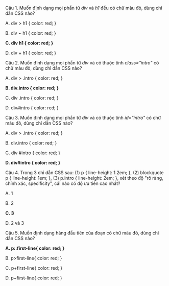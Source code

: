 Câu 1. Muốn định dạng mọi phần tử _div_ và _h1_ đều có chữ màu đỏ, dùng chỉ dẫn CSS nào?

A. div > h1 { color: red; }

B. div ~ h1 { color: red; }

**C. div h1 { color: red; }**

D. div + h1 { color: red; }

Câu 2. Muốn định dạng mọi phần tử _div_ và có thuộc tính _class="intro"_ có chữ màu đỏ, dùng chỉ dẫn CSS nào?

A. div > .intro { color: red; }

**B. div.intro { color: red; }**

C. div .intro { color: red; }

D. div#intro { color: red; }

Câu 3. Muốn định dạng mọi phần tử _div_ và có thuộc tính _id="intro"_ có chữ màu đỏ, dùng chỉ dẫn CSS nào?

A. div > .intro { color: red; }

B. div.intro { color: red; }

C. div #intro { color: red; }

**D. div#intro { color: red; }**

Câu 4. Trong 3 chỉ dẫn CSS sau: (1) p { line-height: 1.2em; }, (2) blockquote p { line-height: 1em; }, (3) p.intro { line-height: 2em; }, xét theo độ "rõ ràng, chính xác, specificity", cái nào có độ ưu tiên cao nhất?

A. 1

B. 2

**C. 3**

D. 2 và 3

Câu 5. Muốn định dạng hàng đầu tiên của đoạn có chữ màu đỏ, dùng chỉ dẫn CSS nào?

**A. p::first-line{ color: red; }**

B. p>first-line{ color: red; }

C. p+first-line{ color: red; }

D. p~first-line{ color: red; }